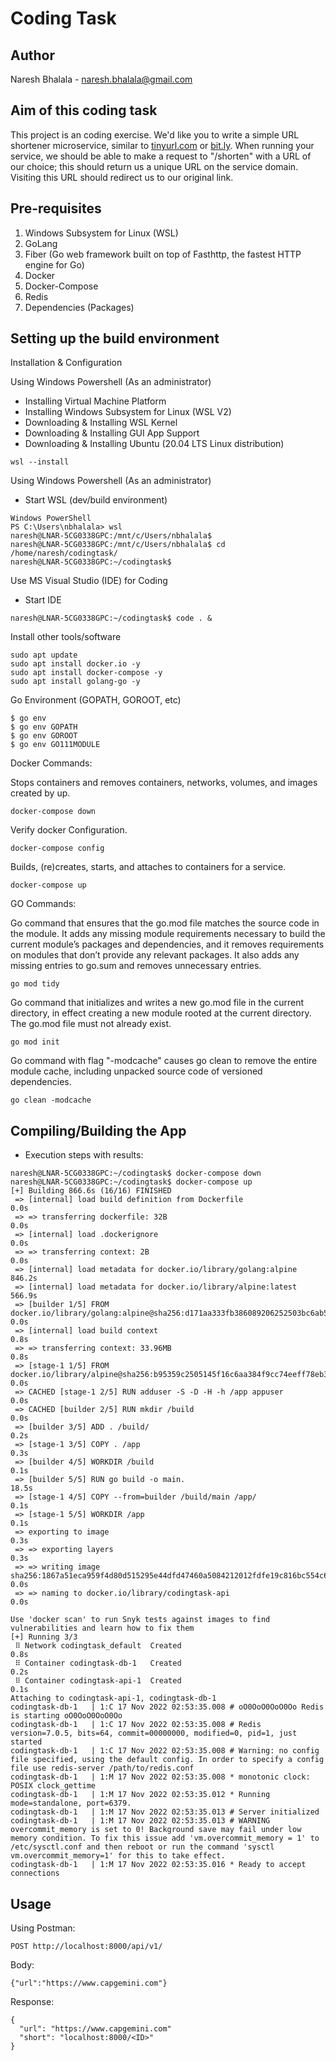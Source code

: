 # Coding Task

## Author
Naresh Bhalala - naresh.bhalala@gmail.com

## Aim of this coding task
This project is an coding exercise.
We'd like you to write a simple URL shortener microservice, similar to [tinyurl.com](http://tinyurl.com) or [bit.ly](bit.ly). When running your service, we should be able to make a request to "/shorten" with a URL of our choice; this should return us a unique URL on the service domain. Visiting this URL should redirect us to our original link.

## Pre-requisites
1. Windows Subsystem for Linux (WSL) 
2. GoLang
3. Fiber (Go web framework built on top of Fasthttp, the fastest HTTP engine for Go)
4. Docker
5. Docker-Compose
6. Redis
7. Dependencies (Packages)

## Setting up the build environment
Installation & Configuration

Using Windows Powershell (As an administrator)
- Installing Virtual Machine Platform
- Installing Windows Subsystem for Linux (WSL V2)
- Downloading & Installing WSL Kernel
- Downloading & Installing GUI App Support
- Downloading & Installing Ubuntu (20.04 LTS Linux distribution)
```
wsl --install
```

Using Windows Powershell (As an administrator)
- Start WSL (dev/build environment)
```
Windows PowerShell
PS C:\Users\nbhalala> wsl
naresh@LNAR-5CG0338GPC:/mnt/c/Users/nbhalala$
naresh@LNAR-5CG0338GPC:/mnt/c/Users/nbhalala$ cd /home/naresh/codingtask/
naresh@LNAR-5CG0338GPC:~/codingtask$
```

Use MS Visual Studio (IDE) for Coding
- Start IDE
```
naresh@LNAR-5CG0338GPC:~/codingtask$ code . &
```

Install other tools/software
```
sudo apt update
sudo apt install docker.io -y
sudo apt install docker-compose -y
sudo apt install golang-go -y
```

Go Environment (GOPATH, GOROOT, etc)
```
$ go env
$ go env GOPATH
$ go env GOROOT
$ go env GO111MODULE
```

Docker Commands:

Stops containers and removes containers, networks, volumes, and images created by up.
```
docker-compose down
```

Verify docker Configuration.
```
docker-compose config
```


Builds, (re)creates, starts, and attaches to containers for a service.
```
docker-compose up
```

GO Commands:

Go command that ensures that the go.mod file matches the source code in the module. It adds any missing module requirements necessary to build the current module’s packages and dependencies, and it removes requirements on modules that don’t provide any relevant packages. It also adds any missing entries to go.sum and removes unnecessary entries.
```
go mod tidy
```

Go command that initializes and writes a new go.mod file in the current directory, in effect creating a new module rooted at the current directory. The go.mod file must not already exist.

```
go mod init
```

Go command with flag "-modcache" causes go clean to remove the entire module cache, including unpacked source code of versioned dependencies.
```
go clean -modcache
```

## Compiling/Building the App
- Execution steps with results:
```
naresh@LNAR-5CG0338GPC:~/codingtask$ docker-compose down
naresh@LNAR-5CG0338GPC:~/codingtask$ docker-compose up
[+] Building 866.6s (16/16) FINISHED
 => [internal] load build definition from Dockerfile                                                                                                     0.0s
 => => transferring dockerfile: 32B                                                                                                                      0.0s
 => [internal] load .dockerignore                                                                                                                        0.0s
 => => transferring context: 2B                                                                                                                          0.0s
 => [internal] load metadata for docker.io/library/golang:alpine                                                                                       846.2s
 => [internal] load metadata for docker.io/library/alpine:latest                                                                                       566.9s
 => [builder 1/5] FROM docker.io/library/golang:alpine@sha256:d171aa333fb386089206252503bc6ab545072670e0286e3d1bbc644362825c6e                           0.0s
 => [internal] load build context                                                                                                                        0.8s
 => => transferring context: 33.96MB                                                                                                                     0.8s
 => [stage-1 1/5] FROM docker.io/library/alpine@sha256:b95359c2505145f16c6aa384f9cc74eeff78eb36d308ca4fd902eeeb0a0b161b                                  0.0s
 => CACHED [stage-1 2/5] RUN adduser -S -D -H -h /app appuser                                                                                            0.0s
 => CACHED [builder 2/5] RUN mkdir /build                                                                                                                0.0s
 => [builder 3/5] ADD . /build/                                                                                                                          0.2s
 => [stage-1 3/5] COPY . /app                                                                                                                            0.3s
 => [builder 4/5] WORKDIR /build                                                                                                                         0.1s
 => [builder 5/5] RUN go build -o main.                                                                                                                 18.5s
 => [stage-1 4/5] COPY --from=builder /build/main /app/                                                                                                  0.1s
 => [stage-1 5/5] WORKDIR /app                                                                                                                           0.1s
 => exporting to image                                                                                                                                   0.3s
 => => exporting layers                                                                                                                                  0.3s
 => => writing image sha256:1867a51eca959f4d80d515295e44dfd47460a5084212012fdfe19c816bc554c6                                                             0.0s
 => => naming to docker.io/library/codingtask-api                                                                                                        0.0s

Use 'docker scan' to run Snyk tests against images to find vulnerabilities and learn how to fix them
[+] Running 3/3
 ⠿ Network codingtask_default  Created                                                                                                                   0.8s
 ⠿ Container codingtask-db-1   Created                                                                                                                   0.2s
 ⠿ Container codingtask-api-1  Created                                                                                                                   0.1s
Attaching to codingtask-api-1, codingtask-db-1
codingtask-db-1   | 1:C 17 Nov 2022 02:53:35.008 # oO0OoO0OoO0Oo Redis is starting oO0OoO0OoO0Oo
codingtask-db-1   | 1:C 17 Nov 2022 02:53:35.008 # Redis version=7.0.5, bits=64, commit=00000000, modified=0, pid=1, just started
codingtask-db-1   | 1:C 17 Nov 2022 02:53:35.008 # Warning: no config file specified, using the default config. In order to specify a config file use redis-server /path/to/redis.conf
codingtask-db-1   | 1:M 17 Nov 2022 02:53:35.008 * monotonic clock: POSIX clock_gettime
codingtask-db-1   | 1:M 17 Nov 2022 02:53:35.012 * Running mode=standalone, port=6379.
codingtask-db-1   | 1:M 17 Nov 2022 02:53:35.013 # Server initialized
codingtask-db-1   | 1:M 17 Nov 2022 02:53:35.013 # WARNING overcommit_memory is set to 0! Background save may fail under low memory condition. To fix this issue add 'vm.overcommit_memory = 1' to /etc/sysctl.conf and then reboot or run the command 'sysctl vm.overcommit_memory=1' for this to take effect.
codingtask-db-1   | 1:M 17 Nov 2022 02:53:35.016 * Ready to accept connections
```
## Usage

Using Postman:

```
POST http://localhost:8000/api/v1/
```
  
  Body:
  ```
  {"url":"https://www.capgemini.com"}
  ```

Response:
  ```
  {
    "url": "https://www.capgemini.com"
    "short": "localhost:8000/<ID>"
  }
  ```
